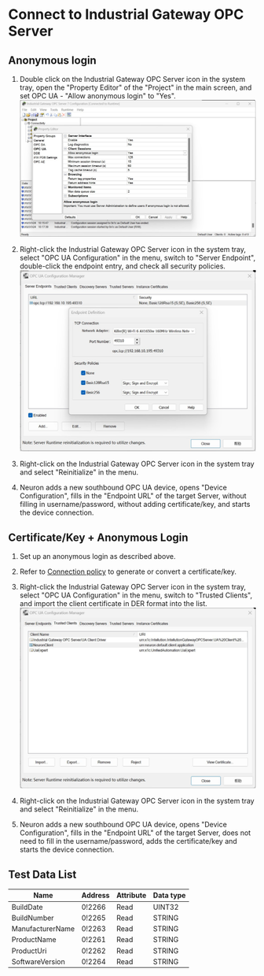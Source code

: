 # Connect to Industrial Gateway OPC Server

## Anonymous login

1. Double click on the Industrial Gateway OPC Server icon in the system tray, open the "Property Editor" of the "Project" in the main screen, and set OPC UA - "Allow anonymous login" to "Yes".
![](./assets/igs-1_en.jpg)

2. Right-click the Industrial Gateway OPC Server icon in the system tray, select "OPC UA Configuration" in the menu, switch to "Server Endpoint", double-click the endpoint entry, and check all security policies.
![](./assets/igs-2_en.jpg)

3. Right-click on the Industrial Gateway OPC Server icon in the system tray and select "Reinitialize" in the menu.

4. Neuron adds a new southbound OPC UA device, opens "Device Configuration", fills in the "Endpoint URL" of the target Server, without filling in username/password, without adding certificate/key, and starts the device connection.

## Certificate/Key + Anonymous Login

1. Set up an anonymous login as described above.

2. Refer to [Connection policy](./policy.md) to generate or convert a certificate/key.

3. Right-click the Industrial Gateway OPC Server icon in the system tray, select "OPC UA Configuration" in the menu, switch to "Trusted Clients", and import the client certificate in DER format into the list.
![](./assets/igs-3_en.jpg)

4. Right-click on the Industrial Gateway OPC Server icon in the system tray and select "Reinitialize" in the menu.

5. Neuron adds a new southbound OPC UA device, opens "Device Configuration", fills in the "Endpoint URL" of the target Server, does not need to fill in the username/password, adds the certificate/key and starts the device connection.

## Test Data List

| Name             | Address | Attribute | Data type |
| -------- | ------------------------------------------ | ---------- | ------ |
| BuildDate        | 0!2266  | Read      | UINT32    |
| BuildNumber      | 0!2265  | Read      | STRING    |
| ManufacturerName | 0!2263  | Read      | STRING    |
| ProductName      | 0!2261  | Read      | STRING    |
| ProductUri       | 0!2262  | Read      | STRING    |
| SoftwareVersion  | 0!2264  | Read      | STRING    |

